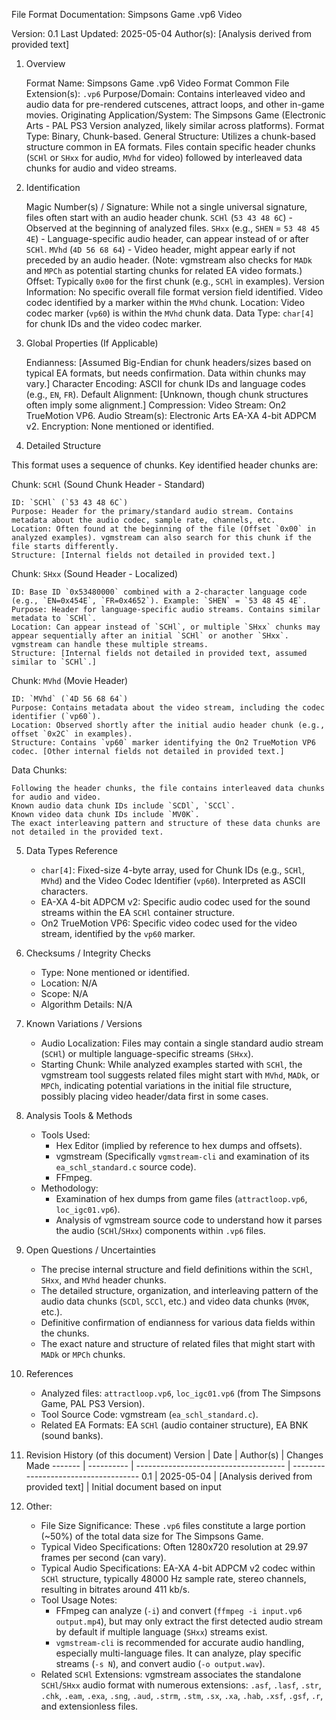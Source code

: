 File Format Documentation: Simpsons Game .vp6 Video

Version: 0.1
Last Updated: 2025-05-04
Author(s): [Analysis derived from provided text]
1. Overview

    Format Name: Simpsons Game .vp6 Video Format
    Common File Extension(s): `.vp6`
    Purpose/Domain: Contains interleaved video and audio data for pre-rendered cutscenes, attract loops, and other in-game movies.
    Originating Application/System: The Simpsons Game (Electronic Arts - PAL PS3 Version analyzed, likely similar across platforms).
    Format Type: Binary, Chunk-based.
    General Structure: Utilizes a chunk-based structure common in EA formats. Files contain specific header chunks (`SCHl` or `SHxx` for audio, `MVhd` for video) followed by interleaved data chunks for audio and video streams.

2. Identification

    Magic Number(s) / Signature: While not a single universal signature, files often start with an audio header chunk.
        `SCHl` (`53 43 48 6C`) - Observed at the beginning of analyzed files.
        `SHxx` (e.g., `SHEN` = `53 48 45 4E`) - Language-specific audio header, can appear instead of or after `SCHl`.
        `MVhd` (`4D 56 68 64`) - Video header, might appear early if not preceded by an audio header.
        (Note: vgmstream also checks for `MADk` and `MPCh` as potential starting chunks for related EA video formats.)
    Offset: Typically `0x00` for the first chunk (e.g., `SCHl` in examples).
    Version Information: No specific overall file format version field identified.
        Video codec identified by a marker within the `MVhd` chunk.
    Location: Video codec marker (`vp60`) is within the `MVhd` chunk data.
    Data Type: `char[4]` for chunk IDs and the video codec marker.

3. Global Properties (If Applicable)

    Endianness: [Assumed Big-Endian for chunk headers/sizes based on typical EA formats, but needs confirmation. Data within chunks may vary.]
    Character Encoding: ASCII for chunk IDs and language codes (e.g., `EN`, `FR`).
    Default Alignment: [Unknown, though chunk structures often imply some alignment.]
    Compression:
        Video Stream: On2 TrueMotion VP6.
        Audio Stream(s): Electronic Arts EA-XA 4-bit ADPCM v2.
    Encryption: None mentioned or identified.

4. Detailed Structure

This format uses a sequence of chunks. Key identified header chunks are:

Chunk: `SCHl` (Sound Chunk Header - Standard)

    ID: `SCHl` (`53 43 48 6C`)
    Purpose: Header for the primary/standard audio stream. Contains metadata about the audio codec, sample rate, channels, etc.
    Location: Often found at the beginning of the file (Offset `0x00` in analyzed examples). vgmstream can also search for this chunk if the file starts differently.
    Structure: [Internal fields not detailed in provided text.]

Chunk: `SHxx` (Sound Header - Localized)

    ID: Base ID `0x53480000` combined with a 2-character language code (e.g., `EN=0x454E`, `FR=0x4652`). Example: `SHEN` = `53 48 45 4E`.
    Purpose: Header for language-specific audio streams. Contains similar metadata to `SCHl`.
    Location: Can appear instead of `SCHl`, or multiple `SHxx` chunks may appear sequentially after an initial `SCHl` or another `SHxx`. vgmstream can handle these multiple streams.
    Structure: [Internal fields not detailed in provided text, assumed similar to `SCHl`.]

Chunk: `MVhd` (Movie Header)

    ID: `MVhd` (`4D 56 68 64`)
    Purpose: Contains metadata about the video stream, including the codec identifier (`vp60`).
    Location: Observed shortly after the initial audio header chunk (e.g., offset `0x2C` in examples).
    Structure: Contains `vp60` marker identifying the On2 TrueMotion VP6 codec. [Other internal fields not detailed in provided text.]

Data Chunks:

    Following the header chunks, the file contains interleaved data chunks for audio and video.
    Known audio data chunk IDs include `SCDl`, `SCCl`.
    Known video data chunk IDs include `MV0K`.
    The exact interleaving pattern and structure of these data chunks are not detailed in the provided text.

5. Data Types Reference

    - `char[4]`: Fixed-size 4-byte array, used for Chunk IDs (e.g., `SCHl`, `MVhd`) and the Video Codec Identifier (`vp60`). Interpreted as ASCII characters.
    - EA-XA 4-bit ADPCM v2: Specific audio codec used for the sound streams within the EA `SCHl` container structure.
    - On2 TrueMotion VP6: Specific video codec used for the video stream, identified by the `vp60` marker.

6. Checksums / Integrity Checks

    - Type: None mentioned or identified.
    - Location: N/A
    - Scope: N/A
    - Algorithm Details: N/A

7. Known Variations / Versions

    - Audio Localization: Files may contain a single standard audio stream (`SCHl`) or multiple language-specific streams (`SHxx`).
    - Starting Chunk: While analyzed examples started with `SCHl`, the vgmstream tool suggests related files might start with `MVhd`, `MADk`, or `MPCh`, indicating potential variations in the initial file structure, possibly placing video header/data first in some cases.

8. Analysis Tools & Methods

    - Tools Used:
        - Hex Editor (implied by reference to hex dumps and offsets).
        - vgmstream (Specifically `vgmstream-cli` and examination of its `ea_schl_standard.c` source code).
        - FFmpeg.
    - Methodology:
        - Examination of hex dumps from game files (`attractloop.vp6`, `loc_igc01.vp6`).
        - Analysis of vgmstream source code to understand how it parses the audio (`SCHl`/`SHxx`) components within `.vp6` files.

9. Open Questions / Uncertainties

    - The precise internal structure and field definitions within the `SCHl`, `SHxx`, and `MVhd` header chunks.
    - The detailed structure, organization, and interleaving pattern of the audio data chunks (`SCDl`, `SCCl`, etc.) and video data chunks (`MV0K`, etc.).
    - Definitive confirmation of endianness for various data fields within the chunks.
    - The exact nature and structure of related files that might start with `MADk` or `MPCh` chunks.

10. References

    - Analyzed files: `attractloop.vp6`, `loc_igc01.vp6` (from The Simpsons Game, PAL PS3 Version).
    - Tool Source Code: vgmstream (`ea_schl_standard.c`).
    - Related EA Formats: EA `SCHl` (audio container structure), EA BNK (sound banks).

11. Revision History (of this document)
Version | Date       | Author(s)                             | Changes Made
------- | ---------- | ------------------------------------- | ------------------------------------
0.1     | 2025-05-04 | [Analysis derived from provided text] | Initial document based on input

12. Other:

    - File Size Significance: These `.vp6` files constitute a large portion (~50%) of the total data size for The Simpsons Game.
    - Typical Video Specifications: Often 1280x720 resolution at 29.97 frames per second (can vary).
    - Typical Audio Specifications: EA-XA 4-bit ADPCM v2 codec within `SCHl` structure, typically 48000 Hz sample rate, stereo channels, resulting in bitrates around 411 kb/s.
    - Tool Usage Notes:
        - FFmpeg can analyze (`-i`) and convert (`ffmpeg -i input.vp6 output.mp4`), but may only extract the first detected audio stream by default if multiple language (`SHxx`) streams exist.
        - `vgmstream-cli` is recommended for accurate audio handling, especially multi-language files. It can analyze, play specific streams (`-s N`), and convert audio (`-o output.wav`).
    - Related `SCHl` Extensions: vgmstream associates the standalone `SCHl`/`SHxx` audio format with numerous extensions: `.asf`, `.lasf`, `.str`, `.chk`, `.eam`, `.exa`, `.sng`, `.aud`, `.strm`, `.stm`, `.sx`, `.xa`, `.hab`, `.xsf`, `.gsf`, `.r`, and extensionless files.